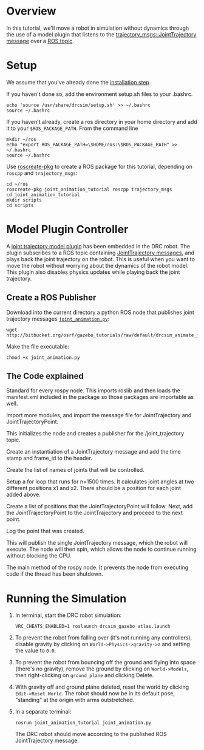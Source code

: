 # Overview

In this tutorial, we'll move a robot in simulation without dynamics through the use of a model plugin that listens to the [trajectory_msgs::JointTrajectory message](http://ros.org/wiki/trajectory_msgs) over a [ROS topic](http://www.ros.org/wiki/Topics).

# Setup

We assume that you've already done the [installation step](http://gazebosim.org/tutorials/?tut=drcsim_install&cat=drcsim).

If you haven't done so, add the environment setup.sh files to your .bashrc.

~~~
echo 'source /usr/share/drcsim/setup.sh' >> ~/.bashrc
source ~/.bashrc
~~~

If you haven't already, create a ros directory in your home directory and add it to your `$ROS_PACKAGE_PATH`. From the command line

~~~
mkdir ~/ros
echo "export ROS_PACKAGE_PATH=\$HOME/ros:\$ROS_PACKAGE_PATH" >> ~/.bashrc
source ~/.bashrc
~~~

Use [roscreate-pkg](http://ros.org/wiki/roscreate) to create a ROS package for this tutorial, depending on `roscpp` and `trajectory_msgs`:

~~~
cd ~/ros
roscreate-pkg joint_animation_tutorial roscpp trajectory_msgs
cd joint_animation_tutorial
mkdir scripts
cd scripts
~~~

# Model Plugin Controller

A [joint trajectory model plugin](https://bitbucket.org/osrf/drcsim/src/4dd60578a573/plugins/ros/gazebo_ros_joint_trajectory.h?at=default) has been embedded in the DRC robot. The plugin subscribes to a ROS topic containing [JointTrajectory messages](http://ros.org/wiki/trajectory_msgs), and plays back the joint trajectory on the robot. This is useful when you want to move the robot without worrying about the dynamics of the robot model. This plugin also disables physics updates while playing back the joint trajectory.

## Create a ROS Publisher

Download into the current directory a python ROS node that publishes joint trajectory messages [`joint_animation.py`](http://bitbucket.org/osrf/gazebo_tutorials/src/default/drcsim_animate_joints/files/joint_animation.py'):

~~~
wget http://bitbucket.org/osrf/gazebo_tutorials/raw/default/drcsim_animate_joints/files/joint_animation.py
~~~

<include src='http://bitbucket.org/osrf/gazebo_tutorials/raw/default/drcsim_animate_joints/files/joint_animation.py' />

Make the file executable:

~~~
chmod +x joint_animation.py
~~~

## The Code explained

<include to='/tutorial.\)/' src='http://bitbucket.org/osrf/gazebo_tutorials/raw/default/drcsim_animate_joints/files/joint_animation.py' />

Standard for every rospy node. This imports roslib and then loads the manifest.xml included in the package so those packages are importable as well.

<include from='/import rospy/' to='/JointTrajectoryPoint/' src='http://bitbucket.org/osrf/gazebo_tutorials/raw/default/drcsim_animate_joints/files/joint_animation.py' />

Import more modules, and import the message file for JointTrajectory and JointTrajectoryPoint.

<include from='/def jointTrajectoryCommand/' to='/JointTrajectory\)/' src='http://bitbucket.org/osrf/gazebo_tutorials/raw/default/drcsim_animate_joints/files/joint_animation.py' />

This initializes the node and creates a publisher for the /joint_trajectory topic.

<include from='/    jt =/' to='/atlas::pelvis"/' src='http://bitbucket.org/osrf/gazebo_tutorials/raw/default/drcsim_animate_joints/files/joint_animation.py' />

Create an instantiation of a JointTrajectory message and add the time stamp and frame_id to the header.

<include from='/    jt\.joint/' to='/append\("atlas::r_arm_uwy"\)/' src='http://bitbucket.org/osrf/gazebo_tutorials/raw/default/drcsim_animate_joints/files/joint_animation.py' />

Create the list of names of joints that will be controlled.

<include from='/    n = 1500/' to='/1\*theta\)/' src='http://bitbucket.org/osrf/gazebo_tutorials/raw/default/drcsim_animate_joints/files/joint_animation.py' />

Setup a for loop that runs for n=1500 times. It calculates joint angles at two different positions x1 and x2. There should be a position for each joint added above.

<include from='/    p.positions.append\(x1\)/' to='/    jt.points.append\(p\)/' src='http://bitbucket.org/osrf/gazebo_tutorials/raw/default/drcsim_animate_joints/files/joint_animation.py' />

Create a list of positions that the JointTrajectoryPoint will follow.
Next, add the JointTrajectoryPoint to the JointTrajectory and proceed to the next point.

<include from='/        # set duration/' to='/n,x1,x2\)/' src='http://bitbucket.org/osrf/gazebo_tutorials/raw/default/drcsim_animate_joints/files/joint_animation.py' />

Log the point that was created.

<include from='/    pub.publish/' to='/spin\(\)/' src='http://bitbucket.org/osrf/gazebo_tutorials/raw/default/drcsim_animate_joints/files/joint_animation.py' />

This will publish the single JointTrajectory message, which the robot will execute. The node will then spin, which allows the node to continue running without blocking the CPU.

<include from='/if __/' to='/: pass/' src='http://bitbucket.org/osrf/gazebo_tutorials/raw/default/drcsim_animate_joints/files/joint_animation.py' />

The main method of the rospy node. It prevents the node from executing code if the thread has been shutdown.

# Running the Simulation

1. In terminal, start the DRC robot simulation:

    ~~~
    VRC_CHEATS_ENABLED=1 roslaunch drcsim_gazebo atlas.launch
    ~~~

1. To prevent the robot from falling over (it's not running any controllers), disable gravity by clicking on `World->Physics->gravity->z` and setting the value to `0.0`.

1. To prevent the robot from bouncing off the ground and flying into space (there's no gravity), remove the ground by clicking on `World->Models`, then right-clicking on `ground_plane` and clicking Delete.

1. With gravity off and ground plane deleted, reset the world by clicking `Edit->Reset World`. The robot should now be in its default pose, "standing" at the origin with arms outstretched.

1. In a separate terminal:

    ~~~
    rosrun joint_animation_tutorial joint_animation.py
    ~~~

    The DRC robot should move according to the published ROS JointTrajectory message.

